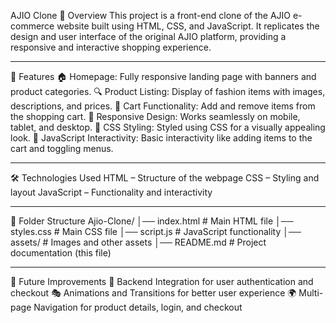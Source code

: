 AJIO Clone
📌 Overview
This project is a front-end clone of the AJIO e-commerce website built using HTML, CSS, and JavaScript. It replicates the design and user interface of the original AJIO platform, providing a responsive and interactive shopping experience.

---
🚀 Features
🏠 Homepage: Fully responsive landing page with banners and product categories.
🔍 Product Listing: Display of fashion items with images, descriptions, and prices.
🛒 Cart Functionality: Add and remove items from the shopping cart.
📱 Responsive Design: Works seamlessly on mobile, tablet, and desktop.
🎨 CSS Styling: Styled using CSS for a visually appealing look.
📜 JavaScript Interactivity: Basic interactivity like adding items to the cart and toggling menus.

---
🛠️ Technologies Used
HTML – Structure of the webpage
CSS – Styling and layout
JavaScript – Functionality and interactivity

----
📂 Folder Structure
Ajio-Clone/
│── index.html         # Main HTML file
│── styles.css         # Main CSS file
│── script.js          # JavaScript functionality
│── assets/            # Images and other assets
│── README.md          # Project documentation (this file)

---
📌 Future Improvements
🔗 Backend Integration for user authentication and checkout
🎭 Animations and Transitions for better user experience
🌍 Multi-page Navigation for product details, login, and checkout
